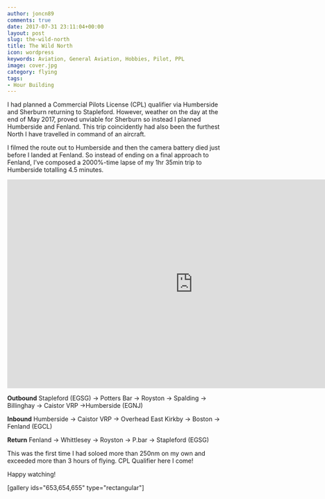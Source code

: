 ```yaml
---
author: joncn89
comments: true
date: 2017-07-31 23:11:04+00:00
layout: post
slug: the-wild-north
title: The Wild North
icon: wordpress
keywords: Aviation, General Aviation, Hobbies, Pilot, PPL
image: cover.jpg
category: flying
tags:
- Hour Building
---
```


I had planned a Commercial Pilots License (CPL) qualifier via Humberside and Sherburn returning to Stapleford. However, weather on the day at the end of May 2017, proved unviable for Sherburn so instead I planned Humberside and Fenland. This trip coincidently had also been the furthest North I have travelled in command of an aircraft.

I filmed the route out to Humberside and then the camera battery died just before I landed at Fenland. So instead of ending on a final approach to Fenland, I’ve composed a 2000%-time lapse of my 1hr 35min trip to Humberside totalling 4.5 minutes.

<iframe width="854" height="480" src="https://www.youtube.com/embed/PQTMvUQtDrg" frameborder="0" allowfullscreen></iframe>

**Outbound** Stapleford (EGSG) -> Potters Bar -> Royston -> Spalding -> Billinghay -> Caistor VRP ->Humberside (EGNJ)

**Inbound** Humberside -> Caistor VRP -> Overhead East Kirkby -> Boston -> Fenland (EGCL)

**Return** Fenland -> Whittlesey -> Royston -> P.bar -> Stapleford (EGSG)

This was the first time I had soloed more than 250nm on my own and exceeded more than 3 hours of flying. CPL Qualifier here I come!

Happy watching!

[gallery ids="653,654,655" type="rectangular"]
